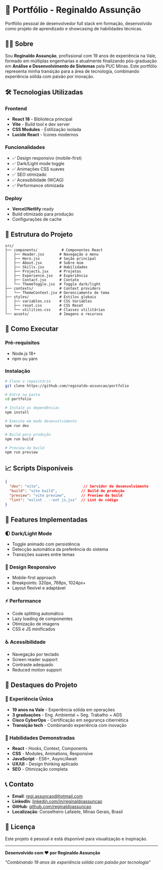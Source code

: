 # 🚀 Portfólio - Reginaldo Assunção

Portfólio pessoal de desenvolvedor full stack em formação, desenvolvido como projeto de aprendizado e showcasing de habilidades técnicas.

## 👨‍💻 Sobre

Sou **Reginaldo Assunção**, profissional com 19 anos de experiência na Vale, formado em múltiplas engenharias e atualmente finalizando pós-graduação em **Análise e Desenvolvimento de Sistemas** pela PUC Minas. Este portfólio representa minha transição para a área de tecnologia, combinando experiência sólida com paixão por inovação.

## 🛠️ Tecnologias Utilizadas

### Frontend
- **React 18** - Biblioteca principal
- **Vite** - Build tool e dev server
- **CSS Modules** - Estilização isolada
- **Lucide React** - Ícones modernos

### Funcionalidades
- ✅ Design responsivo (mobile-first)
- ✅ Dark/Light mode toggle
- ✅ Animações CSS suaves
- ✅ SEO otimizado
- ✅ Acessibilidade (WCAG)
- ✅ Performance otimizada

### Deploy
- **Vercel/Netlify** ready
- Build otimizado para produção
- Configurações de cache

## 📁 Estrutura do Projeto

```
src/
├── components/           # Componentes React
│   ├── Header.jsx       # Navegação e menu
│   ├── Hero.jsx         # Seção principal
│   ├── About.jsx        # Sobre mim
│   ├── Skills.jsx       # Habilidades
│   ├── Projects.jsx     # Projetos
│   ├── Experience.jsx   # Experiência
│   ├── Contact.jsx      # Contato
│   └── ThemeToggle.jsx  # Toggle dark/light
├── contexts/            # Context providers
│   └── ThemeContext.jsx # Gerenciamento de tema
├── styles/              # Estilos globais
│   ├── variables.css    # CSS Variables
│   ├── reset.css        # CSS Reset
│   └── utilities.css    # Classes utilitárias
└── assets/              # Imagens e recursos
```

## 🚀 Como Executar

### Pré-requisitos
- Node.js 18+ 
- npm ou yarn

### Instalação

```bash
# Clone o repositório
git clone https://github.com/reginaldo-assuncao/portfolio

# Entre na pasta
cd portfolio

# Instale as dependências
npm install

# Execute em modo desenvolvimento
npm run dev

# Build para produção
npm run build

# Preview da build
npm run preview
```

## 📈 Scripts Disponíveis

```json
{
  "dev": "vite",                    // Servidor de desenvolvimento
  "build": "vite build",           // Build de produção
  "preview": "vite preview",       // Preview da build
  "lint": "eslint . --ext js,jsx"  // Lint do código
}
```

## 🎨 Features Implementadas

### 🌓 Dark/Light Mode
- Toggle animado com persistência
- Detecção automática da preferência do sistema
- Transições suaves entre temas

### 📱 Design Responsivo
- Mobile-first approach
- Breakpoints: 320px, 768px, 1024px+
- Layout flexível e adaptável

### ⚡ Performance
- Code splitting automático
- Lazy loading de componentes
- Otimização de imagens
- CSS e JS minificados

### ♿ Acessibilidade
- Navegação por teclado
- Screen reader support
- Contraste adequado
- Reduced motion support

## 🌟 Destaques do Projeto

### 🎯 Experiência Única
- **19 anos na Vale** - Experiência sólida em operações
- **3 graduações** - Eng. Ambiental + Seg. Trabalho + ADS
- **Cisco CyberOps** - Certificação em segurança cibernética
- **Transição tech** - Combinando experiência com inovação

### 💼 Habilidades Demonstradas
- **React** - Hooks, Context, Components
- **CSS** - Modules, Animations, Responsive
- **JavaScript** - ES6+, Async/Await
- **UX/UI** - Design thinking aplicado
- **SEO** - Otimização completa

## 📞 Contato

- **Email**: regi.assuncao@hotmail.com
- **LinkedIn**: [linkedin.com/in/reginaldoassuncao](https://linkedin.com/in/reginaldoassuncao)
- **GitHub**: [github.com/reginaldoassuncao](https://github.com/reginaldoassuncao)
- **Localização**: Conselheiro Lafaiete, Minas Gerais, Brasil

## 📄 Licença

Este projeto é pessoal e está disponível para visualização e inspiração. 

---

**Desenvolvido com ❤️ por Reginaldo Assunção**

*"Combinando 19 anos de experiência sólida com paixão por tecnologia"*
